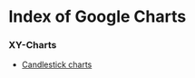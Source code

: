 
# Index of Google Charts


### XY-Charts

- [Candlestick charts](./candlestick)
                        

